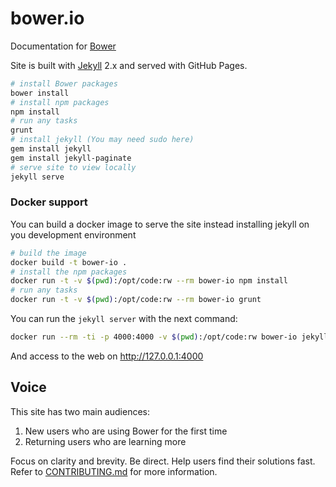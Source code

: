 # bower.io

Documentation for [Bower](http://bower.io)

Site is built with [Jekyll](http://jekyllrb.com) 2.x and served with GitHub Pages.

``` bash
# install Bower packages
bower install
# install npm packages
npm install
# run any tasks
grunt
# install jekyll (You may need sudo here)
gem install jekyll
gem install jekyll-paginate
# serve site to view locally
jekyll serve
```

### Docker support

You can build a docker image to serve the site instead installing jekyll on
you development environment

``` bash
# build the image
docker build -t bower-io .
# install the npm packages
docker run -t -v $(pwd):/opt/code:rw --rm bower-io npm install
# run any tasks
docker run -t -v $(pwd):/opt/code:rw --rm bower-io grunt
```

You can run the ```jekyll server``` with the next command:

``` bash
docker run --rm -ti -p 4000:4000 -v $(pwd):/opt/code:rw bower-io jekyll serve --host 0.0.0.0
```

And access to the web on http://127.0.0.1:4000

## Voice

This site has two main audiences:

1. New users who are using Bower for the first time
2. Returning users who are learning more

Focus on clarity and brevity. Be direct. Help users find their solutions fast. Refer to [CONTRIBUTING.md](https://github.com/bower/bower.github.io/blob/master/CONTRIBUTING.md) for more information.
